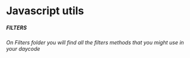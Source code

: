 # Javascript utils

##### FILTERS
###### On Filters folder you will find all the filters methods that you might use in your daycode
